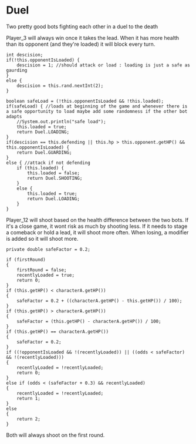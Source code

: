 # Duel
Two pretty good bots fighting each other in a duel to the death

Player_3 will always win once it takes the lead. When it has more health than its opponent (and they're loaded) it will block every turn.
```
int descision;
if(!this.opponentIsLoaded) {
	descision = 1; //should attack or load : loading is just a safe as gaurding
}
else {
	descision = this.rand.nextInt(2);
}

boolean safeLoad = (!this.opponentIsLoaded && !this.loaded);
if(safeLoad) { //loads at beginning of the game and whenever there is a safe opportunity to load maybe add some randomness if the other bot adapts
	//System.out.println("safe load");
	this.loaded = true;
	return Duel.LOADING;
}
if(descision == this.defending || this.hp > this.opponent.getHP() && this.opponentIsLoaded) {
	return Duel.GUARDING;
}
else { //attack if not defending
	if (this.loaded) {
		this.loaded = false;
		return Duel.SHOOTING;
	}
	else {
		this.loaded = true;
		return Duel.LOADING;
	}
}
```
Player_12 will shoot based on the health difference between the two bots. If it's a close game, it wont risk as much by shooting less.
If it needs to stage a comeback or hold a lead, it will shoot more often. When losing, a modifier is added so it will shoot more.

```
private double safeFactor = 0.2;
```
```
if (firstRound)
{
	firstRound = false;
	recentlyLoaded = true;
	return 0;
}
if (this.getHP() < characterA.getHP())
{
	safeFactor = 0.2 + ((characterA.getHP() - this.getHP()) / 100);
}
if (this.getHP() > characterA.getHP())
{
	safeFactor = (this.getHP() - characterA.getHP()) / 100;
}
if (this.getHP() == characterA.getHP())
{
	safeFactor = 0.2;
}
if ((!opponentIsLoaded && !(recentlyLoaded)) || ((odds < safeFactor) && !(recentlyLoaded)))
{
	recentlyLoaded = !recentlyLoaded;
	return 0;
}
else if (odds < (safeFactor + 0.3) && recentlyLoaded)
{
	recentlyLoaded = !recentlyLoaded;
	return 1;
}
else
{
	return 2;
}
```

Both will always shoot on the first round.
